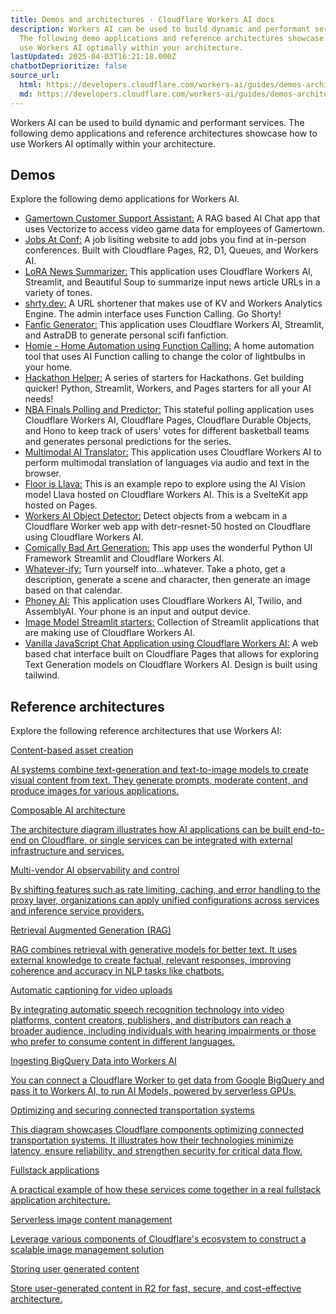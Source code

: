 ```yaml
---
title: Demos and architectures · Cloudflare Workers AI docs
description: Workers AI can be used to build dynamic and performant services.
  The following demo applications and reference architectures showcase how to
  use Workers AI optimally within your architecture.
lastUpdated: 2025-04-03T16:21:18.000Z
chatbotDeprioritize: false
source_url:
  html: https://developers.cloudflare.com/workers-ai/guides/demos-architectures/
  md: https://developers.cloudflare.com/workers-ai/guides/demos-architectures/index.md
---
```


Workers AI can be used to build dynamic and performant services. The following demo applications and reference architectures showcase how to use Workers AI optimally within your architecture.

## Demos

Explore the following demo applications for Workers AI.

* [Gamertown Customer Support Assistant:](https://github.com/craigsdennis/gamertown-workers-ai-vectorize) A RAG based AI Chat app that uses Vectorize to access video game data for employees of Gamertown.
* [Jobs At Conf:](https://github.com/harshil1712/jobs-at-conf-demo) A job lisiting website to add jobs you find at in-person conferences. Built with Cloudflare Pages, R2, D1, Queues, and Workers AI.
* [LoRA News Summarizer:](https://github.com/elizabethsiegle/cf-ai-lora-news-summarizer) This application uses Cloudflare Workers AI, Streamlit, and Beautiful Soup to summarize input news article URLs in a variety of tones.
* [shrty.dev:](https://github.com/craigsdennis/shorty-dot-dev) A URL shortener that makes use of KV and Workers Analytics Engine. The admin interface uses Function Calling. Go Shorty!
* [Fanfic Generator:](https://github.com/elizabethsiegle/star-wars-fanfic-generator-streamlit-astra-cf) This application uses Cloudflare Workers AI, Streamlit, and AstraDB to generate personal scifi fanfiction.
* [Homie - Home Automation using Function Calling:](https://github.com/craigsdennis/lightbulb-moment-tool-calling) A home automation tool that uses AI Function calling to change the color of lightbulbs in your home.
* [Hackathon Helper:](https://github.com/craigsdennis/hackathon-helper-workers-ai) A series of starters for Hackathons. Get building quicker! Python, Streamlit, Workers, and Pages starters for all your AI needs!
* [NBA Finals Polling and Predictor:](https://github.com/elizabethsiegle/nbafinals-cloudflare-ai-hono-durable-objects) This stateful polling application uses Cloudflare Workers AI, Cloudflare Pages, Cloudflare Durable Objects, and Hono to keep track of users' votes for different basketball teams and generates personal predictions for the series.
* [Multimodal AI Translator:](https://github.com/elizabethsiegle/cfworkers-ai-translate) This application uses Cloudflare Workers AI to perform multimodal translation of languages via audio and text in the browser.
* [Floor is Llava:](https://github.com/craigsdennis/floor-is-llava-workers-ai) This is an example repo to explore using the AI Vision model Llava hosted on Cloudflare Workers AI. This is a SvelteKit app hosted on Pages.
* [Workers AI Object Detector:](https://github.com/elizabethsiegle/cf-workers-ai-obj-detection-webcam) Detect objects from a webcam in a Cloudflare Worker web app with detr-resnet-50 hosted on Cloudflare using Cloudflare Workers AI.
* [Comically Bad Art Generation:](https://github.com/craigsdennis/comically-bad-art-workers-ai-streamlit) This app uses the wonderful Python UI Framework Streamlit and Cloudflare Workers AI.
* [Whatever-ify:](https://github.com/craigsdennis/whatever-ify-workers-ai) Turn yourself into...whatever. Take a photo, get a description, generate a scene and character, then generate an image based on that calendar.
* [Phoney AI:](https://github.com/craigsdennis/phoney-ai) This application uses Cloudflare Workers AI, Twilio, and AssemblyAI. Your phone is an input and output device.
* [Image Model Streamlit starters:](https://github.com/craigsdennis/image-model-streamlit-workers-ai) Collection of Streamlit applications that are making use of Cloudflare Workers AI.
* [Vanilla JavaScript Chat Application using Cloudflare Workers AI:](https://github.com/craigsdennis/vanilla-chat-workers-ai) A web based chat interface built on Cloudflare Pages that allows for exploring Text Generation models on Cloudflare Workers AI. Design is built using tailwind.

## Reference architectures

Explore the following reference architectures that use Workers AI:

[Content-based asset creation](https://developers.cloudflare.com/reference-architecture/diagrams/ai/ai-asset-creation/)

[AI systems combine text-generation and text-to-image models to create visual content from text. They generate prompts, moderate content, and produce images for various applications.](https://developers.cloudflare.com/reference-architecture/diagrams/ai/ai-asset-creation/)

[Composable AI architecture](https://developers.cloudflare.com/reference-architecture/diagrams/ai/ai-composable/)

[The architecture diagram illustrates how AI applications can be built end-to-end on Cloudflare, or single services can be integrated with external infrastructure and services.](https://developers.cloudflare.com/reference-architecture/diagrams/ai/ai-composable/)

[Multi-vendor AI observability and control](https://developers.cloudflare.com/reference-architecture/diagrams/ai/ai-multivendor-observability-control/)

[By shifting features such as rate limiting, caching, and error handling to the proxy layer, organizations can apply unified configurations across services and inference service providers.](https://developers.cloudflare.com/reference-architecture/diagrams/ai/ai-multivendor-observability-control/)

[Retrieval Augmented Generation (RAG)](https://developers.cloudflare.com/reference-architecture/diagrams/ai/ai-rag/)

[RAG combines retrieval with generative models for better text. It uses external knowledge to create factual, relevant responses, improving coherence and accuracy in NLP tasks like chatbots.](https://developers.cloudflare.com/reference-architecture/diagrams/ai/ai-rag/)

[Automatic captioning for video uploads](https://developers.cloudflare.com/reference-architecture/diagrams/ai/ai-video-caption/)

[By integrating automatic speech recognition technology into video platforms, content creators, publishers, and distributors can reach a broader audience, including individuals with hearing impairments or those who prefer to consume content in different languages.](https://developers.cloudflare.com/reference-architecture/diagrams/ai/ai-video-caption/)

[Ingesting BigQuery Data into Workers AI](https://developers.cloudflare.com/reference-architecture/diagrams/ai/bigquery-workers-ai/)

[You can connect a Cloudflare Worker to get data from Google BigQuery and pass it to Workers AI, to run AI Models, powered by serverless GPUs.](https://developers.cloudflare.com/reference-architecture/diagrams/ai/bigquery-workers-ai/)

[Optimizing and securing connected transportation systems](https://developers.cloudflare.com/reference-architecture/diagrams/iot/optimizing-and-securing-connected-transportation-systems/)

[This diagram showcases Cloudflare components optimizing connected transportation systems. It illustrates how their technologies minimize latency, ensure reliability, and strengthen security for critical data flow.](https://developers.cloudflare.com/reference-architecture/diagrams/iot/optimizing-and-securing-connected-transportation-systems/)

[Fullstack applications](https://developers.cloudflare.com/reference-architecture/diagrams/serverless/fullstack-application/)

[A practical example of how these services come together in a real fullstack application architecture.](https://developers.cloudflare.com/reference-architecture/diagrams/serverless/fullstack-application/)

[Serverless image content management](https://developers.cloudflare.com/reference-architecture/diagrams/serverless/serverless-image-content-management/)

[Leverage various components of Cloudflare's ecosystem to construct a scalable image management solution](https://developers.cloudflare.com/reference-architecture/diagrams/serverless/serverless-image-content-management/)

[Storing user generated content](https://developers.cloudflare.com/reference-architecture/diagrams/storage/storing-user-generated-content/)

[Store user-generated content in R2 for fast, secure, and cost-effective architecture.](https://developers.cloudflare.com/reference-architecture/diagrams/storage/storing-user-generated-content/)
